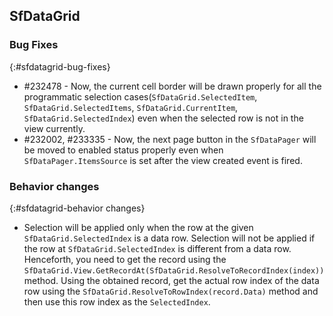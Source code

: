 ## SfDataGrid

### Bug Fixes
{:#sfdatagrid-bug-fixes}

* \#232478 - Now, the current cell border will be drawn properly for all the programmatic selection cases(`SfDataGrid.SelectedItem`, `SfDataGrid.SelectedItems`, `SfDataGrid.CurrentItem`, `SfDataGrid.SelectedIndex`) even when the selected row is not in the view currently.
* \#232002, #233335 - Now, the next page button in the `SfDataPager` will be moved to enabled status properly even when `SfDataPager.ItemsSource` is set after the view created event is fired.

### Behavior changes
{:#sfdatagrid-behavior changes}

* Selection will be applied only when the row at the given `SfDataGrid.SelectedIndex` is a data row. Selection will not be applied if the row at `SfDataGrid.SelectedIndex` is different from a data row. Henceforth, you need to get the record using the `SfDataGrid.View.GetRecordAt(SfDataGrid.ResolveToRecordIndex(index))` method. Using the obtained record, get the actual row index of the data row using the `SfDataGrid.ResolveToRowIndex(record.Data)` method and then use this row index as the `SelectedIndex`.